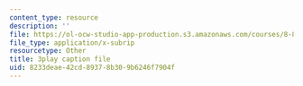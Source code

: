 ```yaml
---
content_type: resource
description: ''
file: https://ol-ocw-studio-app-production.s3.amazonaws.com/courses/8-851-effective-field-theory-spring-2013/8233deae42cd89378b309b6246f7904f_AFQnH_upWBY.srt
file_type: application/x-subrip
resourcetype: Other
title: 3play caption file
uid: 8233deae-42cd-8937-8b30-9b6246f7904f
---
```

